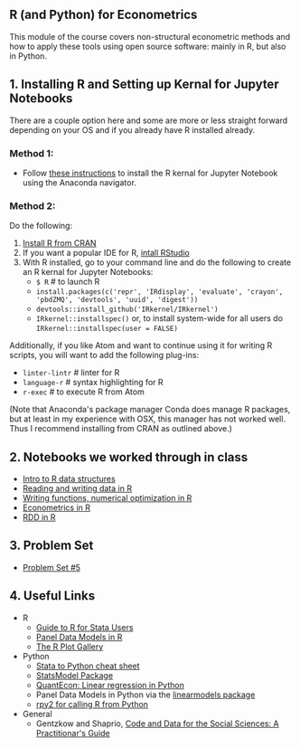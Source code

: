 ## R (and Python) for Econometrics
This module of the course covers non-structural econometric methods and how to apply these tools using open source software: mainly in R, but also in Python.

## 1. Installing R and Setting up Kernal for Jupyter Notebooks

There are a couple option here and some are more or less straight forward depending on your OS and if you already have R installed already.

### Method 1:
* Follow [these instructions](https://docs.anaconda.com/anaconda/navigator/tutorials/r-lang/) to install the R kernal for Jupyter Notebook using the Anaconda navigator.

### Method 2:
Do the following:
1. [Install R from CRAN](https://cran.r-project.org)
2. If you want a popular IDE for R, [intall RStudio](https://www.rstudio.com)
3. With R installed, go to your command line and do the following to create an R kernal for Jupyter Notebooks:
    * `$ R` # to launch R
    * `install.packages(c('repr', 'IRdisplay', 'evaluate', 'crayon', 'pbdZMQ', 'devtools', 'uuid', 'digest'))`
    * `devtools::install_github('IRkernel/IRkernel')`
    * `IRkernel::installspec()` or, to install system-wide for all users do `IRkernel::installspec(user = FALSE)`

Additionally, if you like Atom and want to continue using it for writing R scripts, you will want to add the following plug-ins:
* `linter-lintr` # linter for R
* `language-r` # syntax highlighting for R
* `r-exec` # to execute R from Atom

(Note that Anaconda's package manager Conda does manage R packages, but at least in my experience with OSX, this manager has not worked well.  Thus I recommend installing from CRAN as outlined above.)

## 2. Notebooks we worked through in class

* [Intro to R data structures](https://github.com/jdebacker/CompEcon_Fall19/blob/master/Econometrics/R_Basics.ipynb)
* [Reading and writing data in R](https://github.com/jdebacker/CompEcon_Fall19/blob/master/Econometrics/R_Data.ipynb)
* [Writing functions, numerical optimization in R](https://github.com/jdebacker/CompEcon_Fall19/blob/master/Econometrics/R_Functions.ipynb)
* [Econometrics in R](https://github.com/jdebacker/CompEcon_Fall19/blob/master/Econometrics/R_Econometrics.ipynb)
* [RDD in R](https://github.com/jdebacker/CompEcon_Fall19/blob/master/Econometrics/R_RDD.ipynb)

## 3. Problem Set

* [Problem Set #5](https://github.com/jdebacker/CompEcon_Fall19/blob/master/Econometrics/PS5.pdf)


## 4. Useful Links

* R
	* [Guide to R for Stata Users](http://dss.princeton.edu/training/RStata.pdf)
	* [Panel Data Models in R](https://www.princeton.edu/~otorres/Panel101R.pdf)
	* [The R Plot Gallery](http://www.r-graph-gallery.com/portfolio/ggplot2-package/)
* Python
	* [Stata to Python cheat sheet](https://cheatsheets.quantecon.org/stats-cheatsheet.html)
	* [StatsModel Package](http://www.statsmodels.org/dev/index.html)
	* [QuantEcon: Linear regression in Python](https://lectures.quantecon.org/py/ols.html)
	* Panel Data Models in Python via the [linearmodels package](https://pypi.python.org/pypi/linearmodels)
	* [rpy2 for calling R from Python](http://rpy2.readthedocs.io/en/version_2.8.x/overview.html)
* General
  * Gentzkow and Shaprio, [Code and Data for the Social Sciences: A Practitionar's Guide](http://web.stanford.edu/~gentzkow/research/CodeAndData.pdf)
